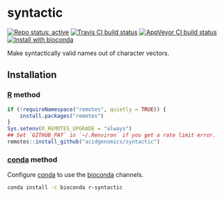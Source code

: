 # syntactic

[![Repo status: active](https://www.repostatus.org/badges/latest/active.svg)](https://www.repostatus.org/#active)
[![Travis CI build status](https://travis-ci.com/acidgenomics/syntactic.svg?branch=master)](https://travis-ci.com/acidgenomics/syntactic)
[![AppVeyor CI build status](https://ci.appveyor.com/api/projects/status/9alj3hqmvfha9a02/branch/master?svg=true)](https://ci.appveyor.com/project/mjsteinbaugh/syntactic/branch/master)
[![Install with bioconda](https://img.shields.io/badge/install%20with-bioconda-brightgreen.svg?style=flat)](http://bioconda.github.io/recipes/r-syntactic/README.html)

Make syntactically valid names out of character vectors.

## Installation

### [R][] method

```r
if (!requireNamespace("remotes", quietly = TRUE)) {
    install.packages("remotes")
}
Sys.setenv(R_REMOTES_UPGRADE = "always")
## Set `GITHUB_PAT` in `~/.Renviron` if you get a rate limit error.
remotes::install_github("acidgenomics/syntactic")
```

### [conda][] method

Configure [conda][] to use the [bioconda][] channels.

```sh
conda install -c bioconda r-syntactic
```

[bioconda]: https://bioconda.github.io/
[conda]: https://conda.io/
[r]: https://www.r-project.org/
